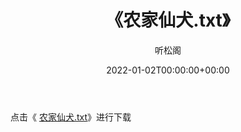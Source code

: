 ﻿---
title:  《农家仙犬.txt》
date:   2022-01-02T00:00:00+00:00
author: 听松阁
layout: post
permalink: /农家仙犬/
categories: 小说
tags: [小说]
---

点击《 [农家仙犬.txt](http://img.660000.xyz/bookstukust/book/bntxt/10/农家仙犬.txt)》进行下载